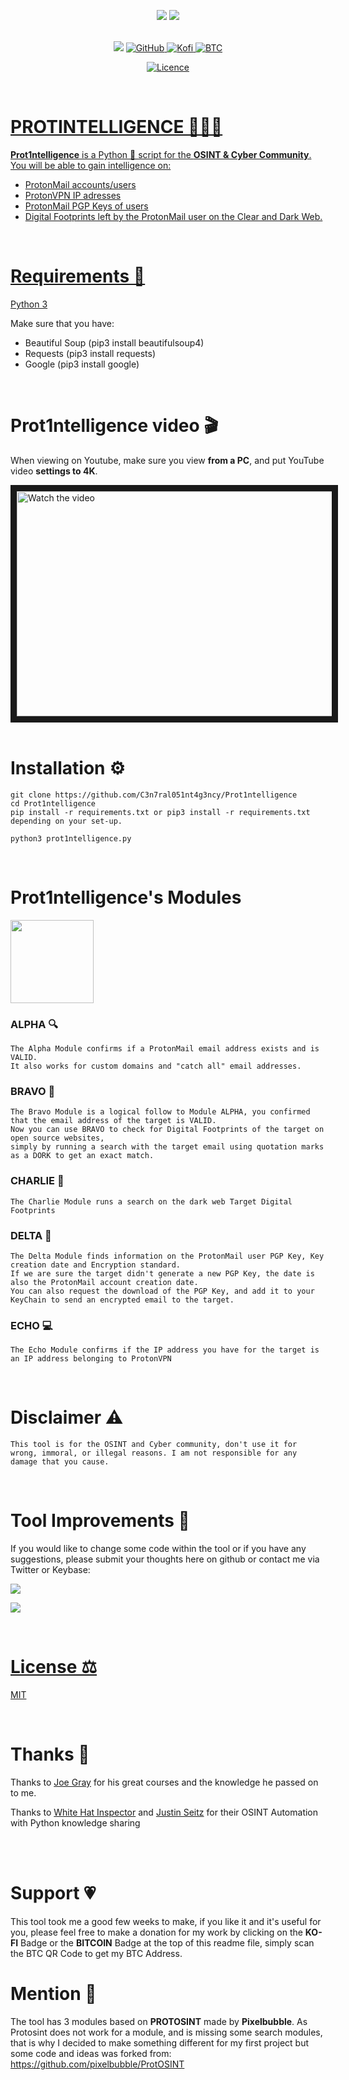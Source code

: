 <p align="center"> <img src="http://ForTheBadge.com/images/badges/made-with-python.svg"/>
<img src="http://ForTheBadge.com/images/badges/built-with-swag.svg">
  
<br>
<br>
  
<p align="center">
<img src="https://img.shields.io/badge/Python-14354C?style=for-the-badge&logo=python&logoColor=white"/> 
<a href="https://github.com/C3n7ral051nt4g3ncy"> <img alt="GitHub" src="https://img.shields.io/badge/GitHub-100000?style=for-the-badge&logo=github&logoColor=white"/>
<a href="https://ko-fi.com/tacticalintelanalyst"> <img alt="Kofi" src="https://img.shields.io/badge/Ko--fi-F16061?style=for-the-badge&logo=ko-fi&logoColor=white">
<a href="https://user-images.githubusercontent.com/104733166/171052611-1f76b07c-832f-4a4a-9a0a-2f94595c28c9.png"/><img alt="BTC" src="https://img.shields.io/badge/Bitcoin-000000?style=for-the-badge&logo=bitcoin&logoColor=white">

<p align="center">
<a href="https://github.com/C3n7ral051nt4g3ncy/Prot1ntelligence/blob/master/LICENSE"/> <img alt="Licence" src="https://img.shields.io/badge/LICENCE-MIT-brightgreen">

  
</p>
<br>
    
# PROTINTELLIGENCE 🕵🏻‍♂️
**Prot1ntelligence** is a Python 🐍 script for the **OSINT &amp; Cyber Community**.<br>
You will be able to gain intelligence on:
- ProtonMail accounts/users
- ProtonVPN IP adresses
- ProtonMail PGP Keys of users
- Digital Footprints left by the ProtonMail user on the Clear and Dark Web.
<br>

  
# Requirements 🐍
[Python 3](https://www.python.org/downloads/)<br>

Make sure that you have:
- Beautiful Soup (pip3 install beautifulsoup4)
- Requests (pip3 install requests)
- Google (pip3 install google)
<br>
  
# Prot1ntelligence video 🎬
When viewing on Youtube, make sure you view **from a PC**, and put YouTube video **settings to 4K**.
  
<a href="https://youtu.be/Ufw1PEwfTLo" target="_blank">
 <img src="https://user-images.githubusercontent.com/104733166/173109191-89dcd8c1-0f87-4655-990e-582c9f59ca9e.png" alt="Watch the video" width="660" height="360" border="10" />
</a>

<br>
<br>

# Installation ⚙️

```
git clone https://github.com/C3n7ral051nt4g3ncy/Prot1ntelligence
cd Prot1ntelligence
pip install -r requirements.txt or pip3 install -r requirements.txt depending on your set-up.

python3 prot1ntelligence.py
```

<br>
  
# Prot1ntelligence's Modules

<img width="133" src="https://user-images.githubusercontent.com/104733166/172962265-f2596b54-8405-42b9-b573-449d22dfcb5f.png"/>

  
### ALPHA 🔍
``` 
The Alpha Module confirms if a ProtonMail email address exists and is VALID.
It also works for custom domains and "catch all" email addresses.
```
### BRAVO 📡
``` 
The Bravo Module is a logical follow to Module ALPHA, you confirmed that the email address of the target is VALID.
Now you can use BRAVO to check for Digital Footprints of the target on open source websites,
simply by running a search with the target email using quotation marks as a DORK to get an exact match.
```
### CHARLIE 🏴
``` 
The Charlie Module runs a search on the dark web Target Digital Footprints
``` 
### DELTA 🔑
``` 
The Delta Module finds information on the ProtonMail user PGP Key, Key creation date and Encryption standard.
If we are sure the target didn't generate a new PGP Key, the date is also the ProtonMail account creation date.
You can also request the download of the PGP Key, and add it to your KeyChain to send an encrypted email to the target. 
```  
### ECHO 💻
``` 
The Echo Module confirms if the IP address you have for the target is an IP address belonging to ProtonVPN 
```   
<br>
  
# Disclaimer ⚠️

`This tool is for the OSINT and Cyber community, don't use it for wrong, immoral, or illegal reasons. I am not responsible for any damage that you cause.`

<br>

# Tool Improvements 🔧
If you would like to change some code within the tool or if you have any suggestions, please submit your thoughts here on github or contact me via Twitter or Keybase:<br>
  
<a href="https://twitter.com/OSINT_Tactical"><img src="https://img.shields.io/badge/Twitter-1DA1F2?style=for-the-badge&logo=twitter&logoColor=white"/> <br>
  
<a href="https://keybase.io/osint_intel"><img src="https://img.shields.io/keybase/pgp/osint_intel?label=Keybase&logo=Keybase&logoColor=orange&style=for-the-badge"/>

<br>

# License ⚖️
[MIT](https://choosealicense.com/licenses/mit/)
 
<br>
  
# Thanks 🙏
  
Thanks to [Joe Gray](https://twitter.com/C_3PJoe) for his great courses and the knowledge he passed on to me.
  
Thanks to [White Hat Inspector](https://twitter.com/WHInspector) and [Justin Seitz](https://twitter.com/jms_dot_py) for their OSINT Automation with Python knowledge sharing

<br>
<br>
  
 # Support 💗
This tool took me a good few weeks to make, if you like it and it's useful for you, please feel free to make a donation for my work by clicking on the **KO-FI** Badge or the **BITCOIN** Badge at the top of this readme file, simply scan the BTC QR Code to get my BTC Address. 
  
  
# Mention 📢
The tool has 3 modules based on **PROTOSINT** made by **Pixelbubble**.
As Protosint does not work for a module, and is missing some search modules, that is why I decided to make something different for my first project but some code and ideas was forked from:
https://github.com/pixelbubble/ProtOSINT
